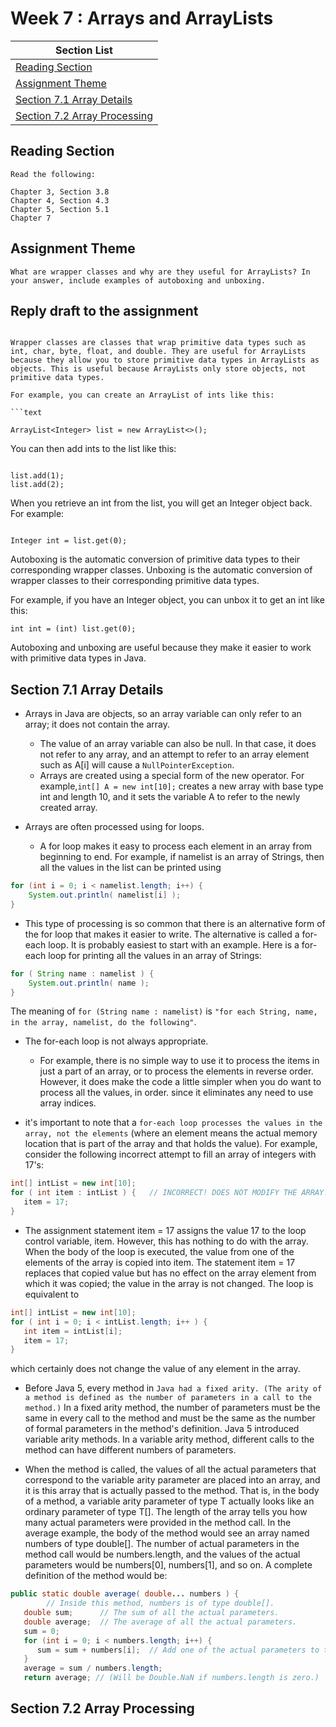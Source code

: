 # Week 7 : Arrays and ArrayLists

| Section List                                            |
| ------------------------------------------------------- |
| [Reading Section](#reading-section)                     |
| [Assignment Theme](#assignment-theme)                   |
| [Section 7.1 Array Details](#section-71-array-details ) |
| [Section 7.2 Array Processing](#section-72-array-processing)|

## Reading Section

```text
Read the following:

Chapter 3, Section 3.8
Chapter 4, Section 4.3
Chapter 5, Section 5.1
Chapter 7
```

## Assignment Theme

```text
What are wrapper classes and why are they useful for ArrayLists? In your answer, include examples of autoboxing and unboxing.
```

## Reply draft to the assignment

```Text

Wrapper classes are classes that wrap primitive data types such as int, char, byte, float, and double. They are useful for ArrayLists because they allow you to store primitive data types in ArrayLists as objects. This is useful because ArrayLists only store objects, not primitive data types.

For example, you can create an ArrayList of ints like this:

```text

ArrayList<Integer> list = new ArrayList<>();

```

You can then add ints to the list like this:

```text

list.add(1);
list.add(2);

```

When you retrieve an int from the list, you will get an Integer object back. For example:

```text

Integer int = list.get(0);

```

Autoboxing is the automatic conversion of primitive data types to their corresponding wrapper classes. Unboxing is the automatic conversion of wrapper classes to their corresponding primitive data types.

For example, if you have an Integer object, you can unbox it to get an int like this:

```text
int int = (int) list.get(0);
```

Autoboxing and unboxing are useful because they make it easier to work with primitive data types in Java.

## Section 7.1 Array Details

- Arrays in Java are objects, so an array variable can only refer to an array; it does not contain the array.
  - The value of an array variable can also be null. In that case, it does not refer to any array, and an attempt to refer to an array element such as A[i] will cause a `NullPointerException`.
  - Arrays are created using a special form of the new operator. For example,`int[] A = new int[10];` creates a new array with base type int and length 10, and it sets the variable A to refer to the newly created array.

- Arrays are often processed using for loops.
  - A for loop makes it easy to process each element in an array from beginning to end. For example, if namelist is an array of Strings, then all the values in the list can be printed using

```java
for (int i = 0; i < namelist.length; i++) {
    System.out.println( namelist[i] );
}
```

- This type of processing is so common that there is an alternative form of the for loop that makes it easier to write. The alternative is called a for-each loop. It is probably easiest to start with an example. Here is a for-each loop for printing all the values in an array of Strings:

```java
for ( String name : namelist ) {
    System.out.println( name );
}
```

The meaning of `for (String name : namelist)` is `"for each String, name, in the array, namelist, do the following"`.

- The for-each loop is not always appropriate.
  - For example, there is no simple way to use it to process the items in just a part of an array, or to process the elements in reverse order. However, it does make the code a little simpler when you do want to process all the values, in order. since it eliminates any need to use array indices.

- it's important to note that a `for-each loop processes the values in the array, not the elements` (where an element means the actual memory location that is part of the array and that holds the value). For example, consider the following incorrect attempt to fill an array of integers with 17's:

```java
int[] intList = new int[10];
for ( int item : intList ) {   // INCORRECT! DOES NOT MODIFY THE ARRAY!
   item = 17;
}
```

- The assignment statement item = 17 assigns the value 17 to the loop control variable, item. However, this has nothing to do with the array. When the body of the loop is executed, the value from one of the elements of the array is copied into item. The statement item = 17 replaces that copied value but has no effect on the array element from which it was copied; the value in the array is not changed. The loop is equivalent to

```java
int[] intList = new int[10];
for ( int i = 0; i < intList.length; i++ ) {
   int item = intList[i];
   item = 17;
}
```

which certainly does not change the value of any element in the array.

- Before Java 5, every method in `Java had a fixed arity. (The arity of a method is defined as the number of parameters in a call to the method.)` In a fixed arity method, the number of parameters must be the same in every call to the method and must be the same as the number of formal parameters in the method's definition. Java 5 introduced variable arity methods. In a variable arity method, different calls to the method can have different numbers of parameters.

- When the method is called, the values of all the actual parameters that correspond to the variable arity parameter are placed into an array, and it is this array that is actually passed to the method. That is, in the body of a method, a variable arity parameter of type T actually looks like an ordinary parameter of type T[]. The length of the array tells you how many actual parameters were provided in the method call. In the average example, the body of the method would see an array named numbers of type double[]. The number of actual parameters in the method call would be numbers.length, and the values of the actual parameters would be numbers[0], numbers[1], and so on. A complete definition of the method would be:

```java
public static double average( double... numbers ) {
        // Inside this method, numbers is of type double[].
   double sum;      // The sum of all the actual parameters.
   double average;  // The average of all the actual parameters.
   sum = 0;
   for (int i = 0; i < numbers.length; i++) {
      sum = sum + numbers[i];  // Add one of the actual parameters to the sum.
   }
   average = sum / numbers.length;
   return average; // (Will be Double.NaN if numbers.length is zero.)
```

## Section 7.2 Array Processing
